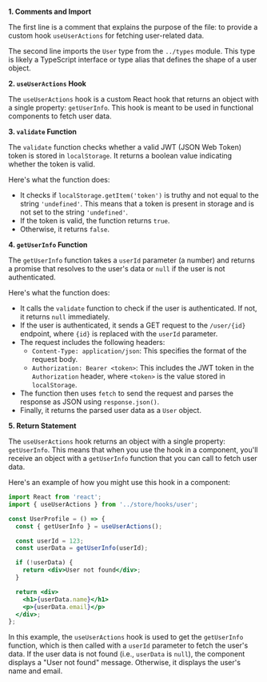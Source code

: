 **1. Comments and Import**

The first line is a comment that explains the purpose of the file: to provide a custom hook `useUserActions` for fetching user-related data.

The second line imports the `User` type from the `../types` module. This type is likely a TypeScript interface or type alias that defines the shape of a user object.

**2. `useUserActions` Hook**

The `useUserActions` hook is a custom React hook that returns an object with a single property: `getUserInfo`. This hook is meant to be used in functional components to fetch user data.

**3. `validate` Function**

The `validate` function checks whether a valid JWT (JSON Web Token) token is stored in `localStorage`. It returns a boolean value indicating whether the token is valid.

Here's what the function does:

* It checks if `localStorage.getItem('token')` is truthy and not equal to the string `'undefined'`. This means that a token is present in storage and is not set to the string `'undefined'`.
* If the token is valid, the function returns `true`.
* Otherwise, it returns `false`.

**4. `getUserInfo` Function**

The `getUserInfo` function takes a `userId` parameter (a number) and returns a promise that resolves to the user's data or `null` if the user is not authenticated.

Here's what the function does:

* It calls the `validate` function to check if the user is authenticated. If not, it returns `null` immediately.
* If the user is authenticated, it sends a GET request to the `/user/{id}` endpoint, where `{id}` is replaced with the `userId` parameter.
* The request includes the following headers:
	+ `Content-Type: application/json`: This specifies the format of the request body.
	+ `Authorization: Bearer <token>`: This includes the JWT token in the `Authorization` header, where `<token>` is the value stored in `localStorage`.
* The function then uses `fetch` to send the request and parses the response as JSON using `response.json()`.
* Finally, it returns the parsed user data as a `User` object.

**5. Return Statement**

The `useUserActions` hook returns an object with a single property: `getUserInfo`. This means that when you use the hook in a component, you'll receive an object with a `getUserInfo` function that you can call to fetch user data.

Here's an example of how you might use this hook in a component:
```jsx
import React from 'react';
import { useUserActions } from '../store/hooks/user';

const UserProfile = () => {
  const { getUserInfo } = useUserActions();

  const userId = 123;
  const userData = getUserInfo(userId);

  if (!userData) {
    return <div>User not found</div>;
  }

  return <div>
    <h1>{userData.name}</h1>
    <p>{userData.email}</p>
  </div>;
};
```
In this example, the `useUserActions` hook is used to get the `getUserInfo` function, which is then called with a `userId` parameter to fetch the user's data. If the user data is not found (i.e., `userData` is `null`), the component displays a "User not found" message. Otherwise, it displays the user's name and email.
